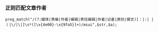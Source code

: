 ### 正则匹配文章作者
```
preg_match("/(?:媒体|责编|作者|编辑|责任编辑|作者|记者|原创|撰文)[：|:| |丨|\/|\|]\s*([\x{4e00}-\x{9fa5}]+)/msui",$str,$a);
```
